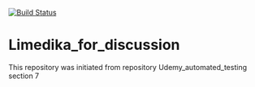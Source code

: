 [![Build Status](https://app.travis-ci.com/Fumitus/Limedika_for_discussion.svg?branch=main)](https://app.travis-ci.com/Fumitus/Limedika_for_discussion)

# Limedika_for_discussion

This repository was initiated from repository Udemy_automated_testing section 7
